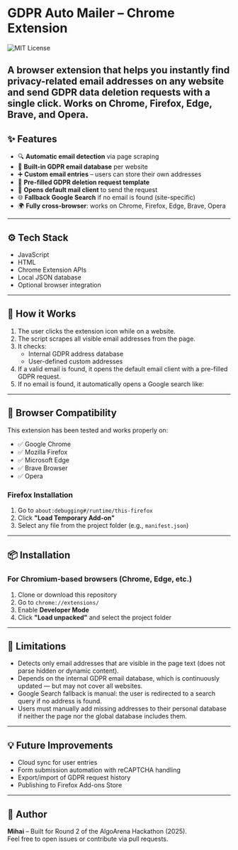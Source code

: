 # GDPR Auto Mailer – Chrome Extension

![MIT License](https://img.shields.io/badge/license-MIT-blue.svg)

A browser extension that helps you instantly find privacy-related email addresses on any website and send GDPR data deletion requests with a single click. Works on Chrome, Firefox, Edge, Brave, and Opera.
---

## ✨ Features

- 🔍 **Automatic email detection** via page scraping
- 🧠 **Built-in GDPR email database** per website
- ➕ **Custom email entries** – users can store their own addresses
- 🧾 **Pre-filled GDPR deletion request template**
- 💌 **Opens default mail client** to send the request
- 🌐 **Fallback Google Search** if no email is found (site-specific)
- 🌍 **Fully cross-browser**: works on Chrome, Firefox, Edge, Brave, Opera

---

## ⚙️ Tech Stack

- JavaScript
- HTML
- Chrome Extension APIs
- Local JSON database
- Optional browser integration 

---

## 🚀 How it Works

1. The user clicks the extension icon while on a website.
2. The script scrapes all visible email addresses from the page.
3. It checks:
   - Internal GDPR address database
   - User-defined custom addresses
4. If a valid email is found, it opens the default email client with a pre-filled GDPR request.
5. If no email is found, it automatically opens a Google search like:

---

## 🧭 Browser Compatibility

This extension has been tested and works properly on:

- ✅ Google Chrome
- ✅ Mozilla Firefox
- ✅ Microsoft Edge
- ✅ Brave Browser
- ✅ Opera

### Firefox Installation
1. Go to `about:debugging#/runtime/this-firefox`
2. Click **"Load Temporary Add-on"**
3. Select any file from the project folder (e.g., `manifest.json`)


---

## 📦 Installation

### For Chromium-based browsers (Chrome, Edge, etc.)
1. Clone or download this repository
2. Go to `chrome://extensions/`
3. Enable **Developer Mode**
4. Click **"Load unpacked"** and select the project folder


---

## 🧪 Limitations

- Detects only email addresses that are visible in the page text (does not parse hidden or dynamic content).
- Depends on the internal GDPR email database, which is continuously updated — but may not cover all websites.
- Google Search fallback is manual: the user is redirected to a search query if no address is found.
- Users must manually add missing addresses to their personal database if neither the page nor the global database includes them.

---

## 💡 Future Improvements

- Cloud sync for user entries
- Form submission automation with reCAPTCHA handling
- Export/import of GDPR request history
- Publishing to Firefox Add-ons Store

---

## 👤 Author

**Mihai** – Built for Round 2 of the AlgoArena Hackathon (2025).  
Feel free to open issues or contribute via pull requests.






